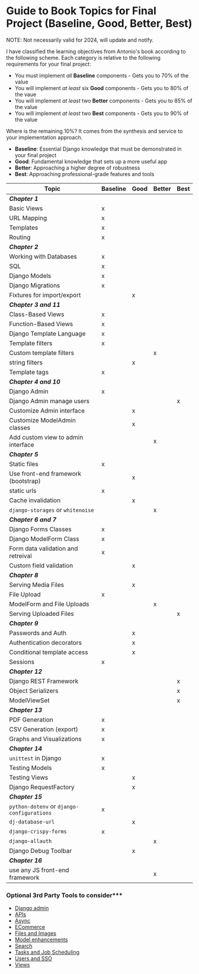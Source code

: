 # Guide to Book Topics for Final Project (Baseline, Good, Better, Best)

NOTE: Not necessarily valid for 2024, will update and notify.

I have classified the learning objectives from Antonio's book according to the following scheme.  Each category is relative to the following requirements for your final project:

* You must implement *all* **Baseline** components - Gets you to 70% of the value
* You will implement *at least* six **Good** components - Gets you to 80% of the vaue
* You will implement *at least* two **Better** components - Gets you to 85% of the value
* You will implement *at least* two **Best** components - Gets you to 90% of the value

Where is the remaining 10%? It comes from the synthesis and service to your implementation approach.

* **Baseline**: Essential Django knowledge that must be demonstrated in your final project
* **Good**: Fundamental knowledge that sets up a more useful app
* **Better**: Approaching a higher degree of robustness
* **Best**: Approaching professional-grade features and tools

Topic                                       | Baseline  | Good  | Better  | Best
---                                         | ---       | ---   | ---     | ---
***Chapter 1***                             |           |       |         |
Basic Views                                 | x         |       |         |
URL Mapping                                 | x         |       |         |
Templates                                   | x         |       |         |
Routing                                     | x         |       |         |
***Chapter 2***                             |           |       |         |
Working with Databases                      | x         |       |         |
SQL                                         | x         |       |         |
Django Models                               | x         |       |         |
Django Migrations                           | x         |       |         |
Fixtures for import/export                  |           | x     |         |
***Chapter 3 and 11***                      |           |       |         | 
Class-Based Views                           | x         |       |         |
Function-Based Views                        | x         |       |         |
Django Template Language                    | x         |       |         |
Template filters                            | x         |       |         |
Custom template filters                     |           |       | x       |
string filters                              |           | x     |         |
Template tags                               | x         |       |         |
***Chapter 4 and 10***                      |           |       |         |
Django Admin                                | x         |       |         |
Django Admin manage users                   |           |       |         | x
Customize Admin interface                   |           | x     |         | 
Customize ModelAdmin classes                |           | x     |        |
Add custom view to admin interface          |           |       | x       |
***Chapter 5***                             |           |       |         |
Static files                                | x         |       |         |
Use front-end framework (bootstrap)         |           | x     |         |
static urls                                 | x         |       |         |
Cache invalidation                          |           | x     |         |
`django-storages` or `whitenoise`           |           |       | x       |
***Chapter 6 and 7***                       |           |       |         |
Django Forms Classes                        | x         |       |         |
Django ModelForm Class                      | x         |       |         |
Form data validation and retreival          | x         |       |         |
Custom field validation                     |           | x     |         |
***Chapter 8***                             |           |       |         |
Serving Media Files                         |           | x     |         |
File Upload                                 | x         |       |         |
ModelForm and File Uploads                  |           |       | x       |
Serving Uploaded Files                      |           |       |         | x
***Chapter 9***                             |           |       |         |
Passwords and Auth                          |           | x     |         |
Authentication decorators                   |           | x     |         |
Conditional template access                 |           | x     |         |
Sessions                                    | x         |       |         |
***Chapter 12***                             |           |       |         |
Django REST Framework                       |           |       |         | x
Object Serializers                          |           |       |         | x
ModelViewSet                                |           |       |         | x
***Chapter 13***                            |           |       |         |
PDF Generation                              | x         |       |         |
CSV Generation (export)                     | x         |       |         |
Graphs and Visualizations                   | x         |       |         |
***Chapter 14***                            |           |       |         | 
`unittest` in Django                        | x         |       |         |
Testing Models                              | x         |       |         |
Testing Views                               |           | x     |         |
Django RequestFactory                       |           | x     |         |
***Chapter 15***                            |           |       |         |
`python-dotenv` or `django-configurations`  | x         |       |         |
`dj-database-url`                           |           | x     |         |
`django-crispy-forms`                       | x         |       |         |
`django-allauth`                            |           |       | x       |
Django Debug Toolbar                        |           | x     |         |
***Chapter 16***                            |           |       |         |
use any JS front-end framework              |           |       | x       |

### Optional 3rd Party Tools to consider***
* [Django admin](https://github.com/wsvincent/awesome-django#admin)
* [APIs](https://github.com/wsvincent/awesome-django#apis)
* [Async](https://github.com/wsvincent/awesome-django#async)
* [ECommerce](https://github.com/wsvincent/awesome-django#ecommerce)
* [Files and Images](https://github.com/wsvincent/awesome-django#filesimages)
* [Model enhancements](https://github.com/wsvincent/awesome-django#models)
* [Search](https://github.com/wsvincent/awesome-django#search)
* [Tasks and Job Scheduling](https://github.com/wsvincent/awesome-django#task-queues)
* [Users and SSO](https://github.com/wsvincent/awesome-django#users)
* [Views](https://github.com/wsvincent/awesome-django#views)